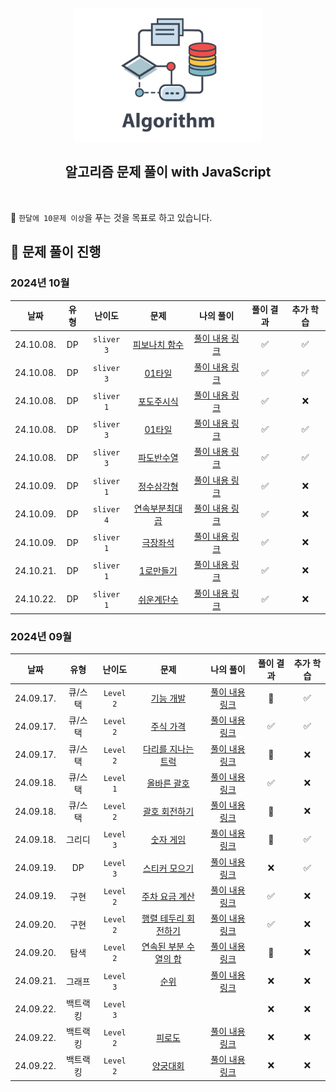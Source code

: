 <div align="center">
  <br />
  <img src="./assets/algorithm.png" alt="Algorithm" width="300px" />
  <br />
  <h2>알고리즘 문제 풀이 with JavaScript</h2>
  <br />
</div>

🎯 `한달에 10문제 이상`을 푸는 것을 목표로 하고 있습니다.

## 📅 문제 풀이 진행

### 2024년 10월

|   날짜    | 유형 |   난이도   |               문제               |               나의 풀이                | 풀이 결과 | 추가 학습 |
| :-------: | :--: | :--------: | :------------------------------: | :------------------------------------: | :-------: | :-------: |
| 24.10.08. |  DP  | `sliver 3` |    [피보나치 함수][fibo-func]    |    [풀이 내용 링크][fibo-func-sol]     |    ✅     |    ✅     |
| 24.10.08. |  DP  | `sliver 3` |       [01타일][fibo-func]        |     [풀이 내용 링크][01-tile-sol]      |    ✅     |    ✅     |
| 24.10.08. |  DP  | `sliver 1` |    [포도주시식][wine-tasting]    |   [풀이 내용 링크][wine-tasting-sol]   |    ✅     |    ❌     |
| 24.10.08. |  DP  | `sliver 3` |       [01타일][fibo-func]        |     [풀이 내용 링크][01-tile-sol]      |    ✅     |    ✅     |
| 24.10.08. |  DP  | `sliver 3` |  [파도반수열][padoban-sequence]  | [풀이 내용 링크][padoban-sequence-sol] |    ✅     |    ✅     |
| 24.10.09. |  DP  | `sliver 1` |  [정수삼각형][integer-triangle]  | [풀이 내용 링크][integer-triangle-sol] |    ✅     |    ❌     |
| 24.10.09. |  DP  | `sliver 4` | [연속부분최대곱][continuous-max] |  [풀이 내용 링크][continuous-max-sol]  |    ✅     |    ❌     |
| 24.10.09. |  DP  | `sliver 1` |     [극장좌석][theater-seat]     |   [풀이 내용 링크][theater-seat-sol]   |    ✅     |    ❌     |
| 24.10.21. |  DP  | `sliver 1` |   [1로만들기][changing-to-one]   | [풀이 내용 링크][changing-to-one-sol]  |    ✅     |    ❌     |
| 24.10.22. |  DP  | `sliver 1` |   [쉬운계단수][easy-stair-num]   |  [풀이 내용 링크][easy-stair-num-sol]  |    ✅     |    ❌     |

### 2024년 09월

|   날짜    |   유형   |  난이도   |                        문제                         |                    나의 풀이                     | 풀이 결과 | 추가 학습 |
| :-------: | :------: | :-------: | :-------------------------------------------------: | :----------------------------------------------: | :-------: | :-------: |
| 24.09.17. | 큐/스택  | `Level 2` |                [기능 개발][func-dev]                |          [풀이 내용 링크][func-dev-sol]          |    🚸     |    ✅     |
| 24.09.17. | 큐/스택  | `Level 2` |              [주식 가격][stock-price]               |        [풀이 내용 링크][stock-price-sol]         |    ✅     |    ✅     |
| 24.09.17. | 큐/스택  | `Level 2` |         [다리를 지나는 트럭][truck-bridge]          |        [풀이 내용 링크][truck-bridge-sol]        |    🚸     |    ❌     |
| 24.09.18. | 큐/스택  | `Level 1` |           [올바른 괄호][correct-brackets]           |      [풀이 내용 링크][correct-brackets-sol]      |    ✅     |    ❌     |
| 24.09.18. | 큐/스택  | `Level 2` |          [괄호 회전하기][rotate-brackets]           |      [풀이 내용 링크][rotate-brackets-sol]       |    🚸     |    ❌     |
| 24.09.18. |  그리디  | `Level 3` |              [숫자 게임][number-game]               |        [풀이 내용 링크][number-game-sol]         |    🚸     |    ✅     |
| 24.09.19. |    DP    | `Level 3` |        [스티커 모으기][sticker-collection-2]        |    [풀이 내용 링크][sticker-collection-2-sol]    |    ❌     |    ✅     |
| 24.09.19. |   구현   | `Level 2` |       [주차 요금 계산][calculate-parking-fee]       |   [풀이 내용 링크][calculate-parking-fee-sol]    |    ✅     |    ❌     |
| 24.09.20. |   구현   | `Level 2` |     [행렬 테두리 회전하기][rotate-matrix-edge]      |     [풀이 내용 링크][rotate-matrix-edge-sol]     |    ✅     |    ❌     |
| 24.09.20. |   탐색   | `Level 2` | [연속된 부분 수열의 합][sum-of-contiguous-sequence] | [풀이 내용 링크][sum-of-contiguous-sequence-sol] |    🚸     |    ❌     |
| 24.09.21. |  그래프  | `Level 3` |                    [순위][rank]                     |            [풀이 내용 링크][rank-sol]            |    ❌     |    ❌     |
| 24.09.22. | 백트랙킹 | `Level 3` |                                                     |                                                  |    ❌     |    ❌     |
| 24.09.22. | 백트랙킹 | `Level 2` |                 [피로도][tiredness]                 |            [풀이 내용 링크][rank-sol]            |    ❌     |    ❌     |
| 24.09.22. | 백트랙킹 | `Level 2` |                [양궁대회][tiredness]                |            [풀이 내용 링크][rank-sol]            |    ❌     |    ❌     |

[//]: # 'URL 변수 정의 - 24년 10월'
[fibo-func]: https://www.acmicpc.net/problem/1003
[fibo-func-sol]: https://github.com/candymask0712/algorithm-with-js/blob/main/DP/fast-dp-01/beak_s3_1003_fibonacci-func.js
[01-tile]: https://www.acmicpc.net/problem/1904
[01-tile-sol]: https://github.com/candymask0712/algorithm-with-js/blob/main/DP/fast-dp-01/beak_s3_1904_01-tile.js
[wine-tasting]: https://www.acmicpc.net/problem/1904
[wine-tasting-sol]: https://github.com/candymask0712/algorithm-with-js/blob/main/DP/fast-dp-01/beak_s1_2156_wine-tasting.js
[padoban-sequence]: https://www.acmicpc.net/problem/1904
[padoban-sequence-sol]: https://github.com/candymask0712/algorithm-with-js/blob/main/DP/fast-dp-02/beak_s3_9461_padoban-sequence.js
[integer-triangle]: https://www.acmicpc.net/problem/1932
[integer-triangle-sol]: https://github.com/candymask0712/algorithm-with-js/blob/main/DP/fast-dp-02/beak_s1_1932_integer-triangle.js
[continuous-max]: https://www.acmicpc.net/problem/1932
[continuous-max-sol]: https://github.com/candymask0712/algorithm-with-js/blob/main/DP/fast-dp-03/beak_s1_2670_continuous-max.js
[theater-seat]: https://www.acmicpc.net/problem/1932
[theater-seat-sol]: https://github.com/candymask0712/algorithm-with-js/blob/main/DP/fast-dp-03/beak_s1_2302_theater-seat
[changing-to-one]: https://www.acmicpc.net/problem/1463
[changing-to-one-sol]: https://github.com/candymask0712/algorithm-with-js/blob/main/DP/fast-dp-04/beak_s3_1463_changing-to-one
[easy-stair-num]: https://www.acmicpc.net/problem/10844
[easy-stair-num-sol]: https://github.com/candymask0712/algorithm-with-js/blob/main/DP/fast-dp-04/beak_s3_1463_changing-to-one
[//]: # 'URL 변수 정의 - 24년 09월'
[func-dev]: https://school.programmers.co.kr/learn/courses/30/lessons/42586
[func-dev-sol]: https://github.com/candymask0712/algorithm-with-js/blob/main/Stack%26Queue/Queue/pro_lv2_function-development.js
[stock-price]: https://school.programmers.co.kr/learn/courses/30/lessons/42584
[stock-price-sol]: https://github.com/candymask0712/algorithm-with-js/blob/main/Stack%26Queue/Queue/pro_lv2_stock-price.js
[truck-bridge]: https://school.programmers.co.kr/learn/courses/30/lessons/42583
[truck-bridge-sol]: https://github.com/candymask0712/algorithm-with-js/blob/main/Stack%26Queue/Queue/pro_lv2_trucks-crossing-bridge.js
[correct-brackets]: https://school.programmers.co.kr/learn/courses/30/lessons/12909
[correct-brackets-sol]: https://github.com/candymask0712/algorithm-with-js/blob/main/Stack%26Queue/Stack/pro_lv1_correct-brackets.js
[rotate-brackets]: https://school.programmers.co.kr/learn/courses/30/lessons/76502
[rotate-brackets-sol]: https://github.com/candymask0712/algorithm-with-js/blob/main/Stack%26Queue/Stack/pro_lv2_rotate-brackets.js
[number-game]: https://school.programmers.co.kr/learn/courses/30/lessons/12987
[number-game-sol]: https://github.com/candymask0712/algorithm-with-js/blob/main/greedy/pro_lv3_number-game.js
[sticker-collection-2]: https://school.programmers.co.kr/learn/courses/30/lessons/12971#
[sticker-collection-2-sol]: https://github.com/candymask0712/algorithm-with-js/blob/main/DP/pro_lv3_sticker-collection-2.js
[calculate-parking-fee]: https://school.programmers.co.kr/learn/courses/30/lessons/92341
[calculate-parking-fee-sol]: https://github.com/candymask0712/algorithm-with-js/blob/main/Implementation/pro_lv2_calculate_parking_fee.js
[rotate-matrix-edge]: https://school.programmers.co.kr/learn/courses/30/lessons/77485
[rotate-matrix-edge-sol]: https://github.com/candymask0712/algorithm-with-js/blob/main/Implementation/pro_lv2_rotate-matrix-edge.js
[sum-of-contiguous-sequence]: https://school.programmers.co.kr/learn/courses/30/lessons/77485
[sum-of-contiguous-sequence-sol]: https://github.com/candymask0712/algorithm-with-js/blob/main/Search%26Traversal/Search/Two-Pointer/Pro_lv2_sum-of-contiguous-sequence.js
[rank]: https://school.programmers.co.kr/learn/courses/30/lessons/49191
[rank-sol]: https://github.com/candymask0712/algorithm-with-js/blob/main/Search%26Traversal/Search/Two-Pointer/Pro_lv2_sum-of-contiguous-sequence.js
[n-queen]: https://school.programmers.co.kr/learn/courses/30/lessons/49191
[n-queen-sol]: https://github.com/candymask0712/algorithm-with-js/blob/main/Search%26Traversal/Search/Two-Pointer/Pro_lv2_sum-of-contiguous-sequence.js
[tiredness]: https://school.programmers.co.kr/learn/courses/30/lessons/87946?language=javascript
[tiredness-sol]: https://github.com/candymask0712/algorithm-with-js/blob/main/Search%26Traversal/Search/Two-Pointer/Pro_lv2_sum-of-contiguous-sequence.js
[archery-competition]: https://school.programmers.co.kr/learn/courses/30/lessons/87946?language=javascript
[archery-competition-sol]: https://github.com/candymask0712/algorithm-with-js/blob/main/Search%26Traversal/Search/Two-Pointer/pro_lv2_archery_competition
